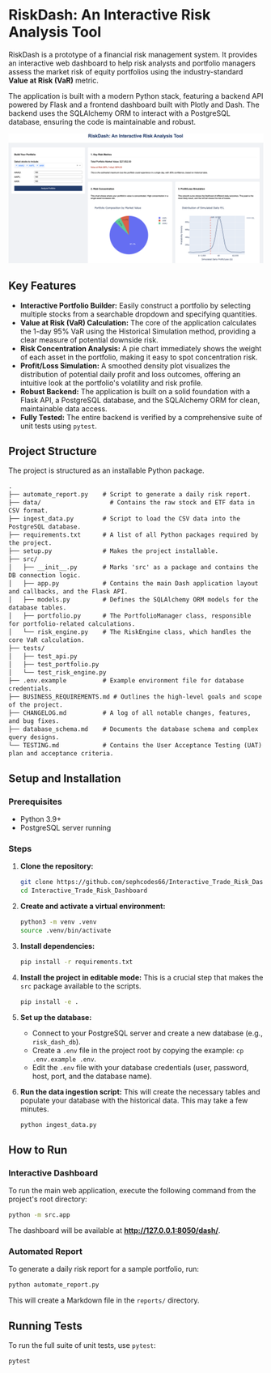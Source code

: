 # RiskDash: An Interactive Risk Analysis Tool

RiskDash is a prototype of a financial risk management system. It provides an interactive web dashboard to help risk analysts and portfolio managers assess the market risk of equity portfolios using the industry-standard **Value at Risk (VaR)** metric.

The application is built with a modern Python stack, featuring a backend API powered by Flask and a frontend dashboard built with Plotly and Dash. The backend uses the SQLAlchemy ORM to interact with a PostgreSQL database, ensuring the code is maintainable and robust.

![Dashboard Screenshot](./screenshots/ss_1.png)

## Key Features

*   **Interactive Portfolio Builder:** Easily construct a portfolio by selecting multiple stocks from a searchable dropdown and specifying quantities.
*   **Value at Risk (VaR) Calculation:** The core of the application calculates the 1-day 95% VaR using the Historical Simulation method, providing a clear measure of potential downside risk.
*   **Risk Concentration Analysis:** A pie chart immediately shows the weight of each asset in the portfolio, making it easy to spot concentration risk.
*   **Profit/Loss Simulation:** A smoothed density plot visualizes the distribution of potential daily profit and loss outcomes, offering an intuitive look at the portfolio's volatility and risk profile.
*   **Robust Backend:** The application is built on a solid foundation with a Flask API, a PostgreSQL database, and the SQLAlchemy ORM for clean, maintainable data access.
*   **Fully Tested:** The entire backend is verified by a comprehensive suite of unit tests using `pytest`.

## Project Structure

The project is structured as an installable Python package.

```
.
├── automate_report.py    # Script to generate a daily risk report.
├── data/                   # Contains the raw stock and ETF data in CSV format.
├── ingest_data.py        # Script to load the CSV data into the PostgreSQL database.
├── requirements.txt      # A list of all Python packages required by the project.
├── setup.py              # Makes the project installable.
├── src/
│   ├── __init__.py       # Marks 'src' as a package and contains the DB connection logic.
│   ├── app.py            # Contains the main Dash application layout and callbacks, and the Flask API.
│   ├── models.py         # Defines the SQLAlchemy ORM models for the database tables.
│   ├── portfolio.py      # The PortfolioManager class, responsible for portfolio-related calculations.
│   └── risk_engine.py    # The RiskEngine class, which handles the core VaR calculation.
├── tests/
│   ├── test_api.py
│   ├── test_portfolio.py
│   └── test_risk_engine.py
├── .env.example          # Example environment file for database credentials.
├── BUSINESS_REQUIREMENTS.md # Outlines the high-level goals and scope of the project.
├── CHANGELOG.md          # A log of all notable changes, features, and bug fixes.
├── database_schema.md    # Documents the database schema and complex query designs.
└── TESTING.md            # Contains the User Acceptance Testing (UAT) plan and acceptance criteria.
```

## Setup and Installation

### Prerequisites
*   Python 3.9+
*   PostgreSQL server running

### Steps

1.  **Clone the repository:**
    ```bash
    git clone https://github.com/sephcodes66/Interactive_Trade_Risk_Dashboard.git
    cd Interactive_Trade_Risk_Dashboard
    ```

2.  **Create and activate a virtual environment:**
    ```bash
    python3 -m venv .venv
    source .venv/bin/activate
    ```

3.  **Install dependencies:**
    ```bash
    pip install -r requirements.txt
    ```

4.  **Install the project in editable mode:**
    This is a crucial step that makes the `src` package available to the scripts.
    ```bash
    pip install -e .
    ```

5.  **Set up the database:**
    *   Connect to your PostgreSQL server and create a new database (e.g., `risk_dash_db`).
    *   Create a `.env` file in the project root by copying the example: `cp .env.example .env`.
    *   Edit the `.env` file with your database credentials (user, password, host, port, and the database name).

6.  **Run the data ingestion script:**
    This will create the necessary tables and populate your database with the historical data. This may take a few minutes.
    ```bash
    python ingest_data.py
    ```

## How to Run

### Interactive Dashboard

To run the main web application, execute the following command from the project's root directory:

```bash
python -m src.app
```
The dashboard will be available at **http://127.0.0.1:8050/dash/**.

### Automated Report

To generate a daily risk report for a sample portfolio, run:
```bash
python automate_report.py
```
This will create a Markdown file in the `reports/` directory.

## Running Tests

To run the full suite of unit tests, use `pytest`:
```bash
pytest
```